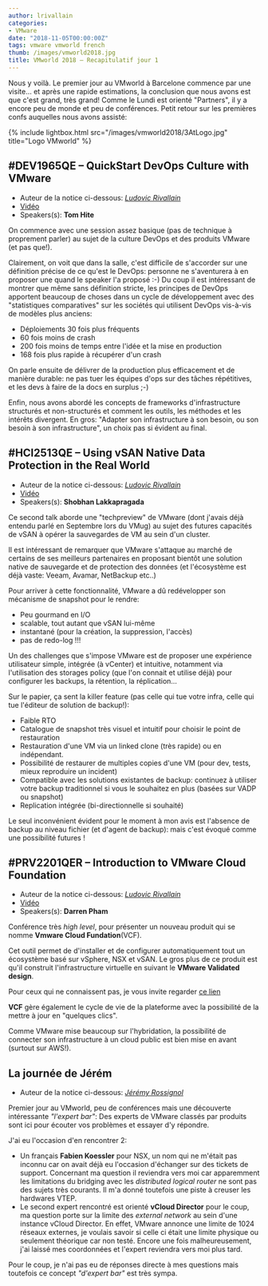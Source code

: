 ```yaml
---
author: lrivallain
categories:
- VMware
date: "2018-11-05T00:00:00Z"
tags: vmware vmworld french
thumb: /images/vmworld2018.jpg
title: VMworld 2018 – Recapitulatif jour 1
---
```


Nous y voilà. Le premier jour au VMworld à Barcelone commence par une visite... et après une rapide estimations, la conclusion que nous avons est que c'est grand, très grand! Comme le Lundi est orienté "Partners", il y a encore peu de monde et peu de conférences. Petit retour sur les premières confs auquelles nous avons assisté:

{% include lightbox.html src="/images/vmworld2018/3AtLogo.jpg" title="Logo VMworld" %}

## #DEV1965QE – QuickStart DevOps Culture with VMware

* Auteur de la notice ci-dessous: *[Ludovic Rivallain](/about/#lrivallain)*
* [Vidéo](https://videos.vmworld.com/global/2018/videoplayer/26752)
* Speakers(s): **Tom Hite**

On commence avec une session assez basique (pas de technique à proprement parler) au sujet de la culture DevOps et des produits VMware (et pas que!).

Clairement, on voit que dans la salle, c'est difficile de s'accorder sur une définition précise de ce qu'est le DevOps: personne ne s'aventurera à en proposer une quand le speaker l'a proposé :-) Du coup il est intéressant de montrer que même sans définition stricte, les principes de DevOps apportent beaucoup de choses dans un cycle de développement avec des "statistiques comparatives" sur les sociétés qui utilisent DevOps vis-à-vis de modèles plus anciens:

* Déploiements 30 fois plus fréquents
* 60 fois moins de crash
* 200 fois moins de temps entre l'idée et la mise en production
* 168 fois plus rapide à récupérer d'un crash

On parle ensuite de délivrer de la production plus efficacement et de manière durable: ne pas tuer les équipes d'ops sur des tâches répétitives, et les devs à faire de la docs en surplus ;-)

Enfin, nous avons abordé les concepts de frameworks d'infrastructure structurés et non-structurés et comment les outils, les méthodes et les intérêts divergent. En gros: "Adapter son infrastructure à son besoin, ou son besoin à son infrastructure", un choix pas si évident au final.

## #HCI2513QE – Using vSAN Native Data Protection in the Real World

* Auteur de la notice ci-dessous: *[Ludovic Rivallain](/about/#lrivallain)*
* [Vidéo](https://videos.vmworld.com/global/2018/videoplayer/26910)
* Speakers(s): **Shobhan Lakkapragada**

Ce second talk aborde une "techpreview" de VMware (dont j'avais déjà entendu parlé en Septembre lors du VMug) au sujet des futures capacités de vSAN à opérer  la sauvegardes de VM au sein d'un cluster.

Il est intéressant de remarquer que VMware s'attaque au marché de certains de ses meilleurs partenaires en proposant bientôt une solution native de sauvegarde et de protection des données (et l'écosystème est déjà vaste: Veeam, Avamar, NetBackup etc..)

Pour arriver à cette fonctionnalité, VMware a dû redévelopper son mécanisme de snapshot pour le rendre:

* Peu gourmand en I/O
* scalable, tout autant que vSAN lui-même
* instantané (pour la création, la suppression, l'accès)
* pas de redo-log !!!

Un des challenges que s'impose VMware est de proposer une expérience utilisateur simple, intégrée (à vCenter) et intuitive, notamment via l'utilisation des storages policy (que l'on connait et utilise déjà) pour configurer les backups, la rétention, la réplication…

Sur le papier, ça sent la killer feature (pas celle qui tue votre infra, celle qui tue l'éditeur de solution de backup!):

* Faible RTO
* Catalogue de snapshot très visuel et intuitif pour choisir le point de restauration
* Restauration d'une VM via un linked clone (très rapide) ou en indépendant.
* Possibilité de restaurer de multiples copies d'une VM (pour dev, tests, mieux reproduire un incident)
* Compatible avec les solutions existantes de backup: continuez à utiliser votre backup traditionnel si vous le souhaitez en plus (basées sur VADP ou snapshot)
* Replication intégrée (bi-directionnelle si souhaité)

Le seul inconvénient évident pour le moment à mon avis est l'absence de backup au niveau fichier (et d'agent de backup): mais c'est évoqué comme une possibilité futures !

## #PRV2201QER – Introduction to VMware Cloud Foundation

* Auteur de la notice ci-dessous: *[Ludovic Rivallain](/about/#lrivallain)*
* [Vidéo](https://videos.vmworld.com/global/2018/videoplayer/26547)
* Speakers(s): **Darren Pham**

Conférence très *high level*, pour présenter un nouveau produit qui se nomme **Vmware Cloud Fundation**(VCF).

Cet outil permet de d'installer et de configurer automatiquement  tout un écosystème basé sur vSphere, NSX et vSAN. Le gros plus de ce produit est qu'il construit l'infrastructure virtuelle en suivant  le **VMware Validated design**.

Pour ceux qui ne connaissent pas, je vous invite regarder [ce lien](https://www.vmware.com/support/pubs/vmware-validated-design-pubs.html)

**VCF** gère également le cycle de vie de la plateforme avec la  possibilité de la mettre à jour en "quelques clics".

Comme VMware mise beaucoup sur l'hybridation, la possibilité de connecter son infrastructure à un cloud public est bien mise en avant (surtout sur AWS!).

## La journée de Jérém

* Auteur de la notice ci-dessous: *[Jérémy Rossignol](/about/#jrossignol)*

Premier jour au VMworld, peu de conférences mais une découverte intéressante *"l'expert bar"*: Des experts de VMware classés par produits sont ici pour écouter vos problèmes et essayer d'y répondre.

J'ai eu l'occasion d'en rencontrer 2:

* Un français **Fabien Koessler** pour NSX, un nom qui ne m'était pas inconnu car on avait déjà eu l'occasion d'échanger sur des tickets de support. Concernant ma question il reviendra vers moi car apparemment les limitations du bridging avec les *distributed logical router* ne sont pas des sujets très courants. Il m'a donné toutefois une piste à creuser les hardwares VTEP.
* Le second expert rencontré est orienté **vCloud Director** pour le coup, ma question porte sur la limite des *external network* au sein d'une instance vCloud Director. En effet, VMware annonce une limite de 1024 réseaux externes, je voulais savoir si celle ci était une limite physique ou seulement théorique car non testé. Encore une fois malheureusement, j'ai laissé mes coordonnées et l'expert reviendra vers moi plus tard.

Pour le coup, je n'ai pas eu de réponses directe à mes questions mais toutefois ce concept *"d'expert bar"* est très sympa.